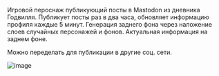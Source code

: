 Игровой пероснаж публикующий посты в Mastodon из дневника Годвилля. Публикует посты раз в два часа, обновляет информацию профиля каждые 5 минут. Генерация заднего фона через наложение слоев случайных персонажей и фонов. Актуальная информация на заднем фоне.

Можно переделать для публикации в другие соц. сети.

![image](https://github.com/faizov/godville-hero-bot-for-mast/assets/43875549/5f708761-03b9-427d-88b3-56373aa06914)

